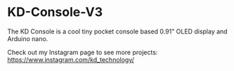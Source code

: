 # KD-Console-V3
The KD Console is a cool tiny pocket console based 0.91" OLED display and Arduino nano.

Check out my Instagram page to see more projects: https://www.instagram.com/kd_technology/
